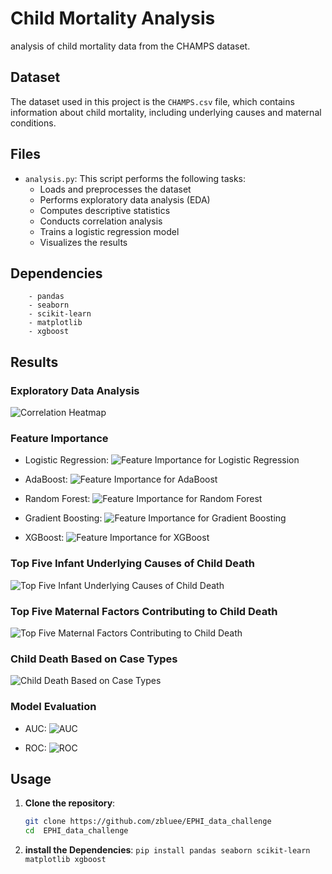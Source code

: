 # Child Mortality Analysis

analysis of child mortality data from the CHAMPS dataset.

## Dataset

The dataset used in this project is the `CHAMPS.csv` file, which contains information about child mortality, including underlying causes and maternal conditions.

## Files

- `analysis.py`: This script performs the following tasks:
  - Loads and preprocesses the dataset
  - Performs exploratory data analysis (EDA)
  - Computes descriptive statistics
  - Conducts correlation analysis
  - Trains a logistic regression model
  - Visualizes the results

##  Dependencies
        - pandas
        - seaborn
        - scikit-learn
        - matplotlib
        - xgboost
    
## Results

### Exploratory Data Analysis

![Correlation Heatmap](src/output_charts/Correlation_Heatmap.png)

### Feature Importance

- Logistic Regression:
  ![Feature Importance for Logistic Regression](src/output_charts/Fig_4_1_Feature_Importance_for_Logistic_Regression.png)
  
- AdaBoost:
  ![Feature Importance for AdaBoost](src/output_charts/Fig_4_2_Feature_Importance_for_AdaBoost.png)
  
- Random Forest:
  ![Feature Importance for Random Forest](src/output_charts/Fig_4_3_Feature_Importance_for_Random_Forest.png)
  
- Gradient Boosting:
  ![Feature Importance for Gradient Boosting](src/output_charts/Fig_4_4%20_Feature_Importance_for_Gradient_Boosting.png)

- XGBoost:
  ![Feature Importance for XGBoost](src/output_charts/Fig_4_5_Feature_Importance_for_XGBoost.png)
  
### Top Five Infant Underlying Causes of Child Death

![Top Five Infant Underlying Causes of Child Death](src/output_charts/Fig_6_1_Top_Five_Infant_Underlying_Causes_of_Child_Death.png)

### Top Five Maternal Factors Contributing to Child Death

![Top Five Maternal Factors Contributing to Child Death](src/output_charts/Fig_6_2_Top_Five_Maternal_Factors_Contributing_to_Child_Death.png)

### Child Death Based on Case Types

![Child Death Based on Case Types](src/output_charts/Fig_6_3_Child_Death_Based_on_Case_Types.png)

### Model Evaluation

- AUC:
  ![AUC](src/output_charts/Fig_5_1_AUC.png)

- ROC:
  ![ROC](src/output_charts/Fig_5_2_ROC.png)


## Usage

1. **Clone the repository**:
   ```bash
   git clone https://github.com/zbluee/EPHI_data_challenge
   cd  EPHI_data_challenge 
2. **install the Dependencies**:
```pip install pandas seaborn scikit-learn matplotlib xgboost```